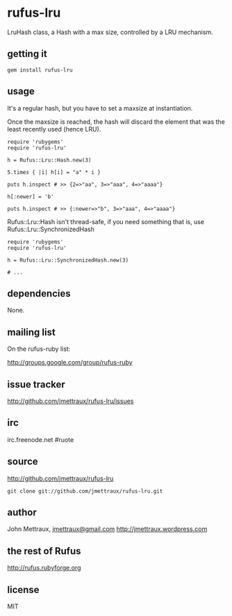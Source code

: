 
# rufus-lru

LruHash class, a Hash with a max size, controlled by a LRU mechanism.


## getting it

    gem install rufus-lru


## usage

It's a regular hash, but you have to set a maxsize at instantiation.

Once the maxsize is reached, the hash will discard the element that was the
least recently used (hence LRU).

    require 'rubygems'
    require 'rufus-lru'

    h = Rufus::Lru::Hash.new(3)

    5.times { |i| h[i] = "a" * i }

    puts h.inspect # >> {2=>"aa", 3=>"aaa", 4=>"aaaa"}

    h[:newer] = 'b'

    puts h.inspect # >> {:newer=>"b", 3=>"aaa", 4=>"aaaa"}

Rufus::Lru::Hash isn't thread-safe, if you need something that is, use Rufus::Lru::SynchronizedHash

    require 'rubygems'
    require 'rufus-lru'

    h = Rufus::Lru::SynchronizedHash.new(3)

    # ...


## dependencies

None.


## mailing list

On the rufus-ruby list:

http://groups.google.com/group/rufus-ruby


## issue tracker

http://github.com/jmettraux/rufus-lru/issues


## irc

irc.freenode.net #ruote


## source

http://github.com/jmettraux/rufus-lru

    git clone git://github.com/jmettraux/rufus-lru.git


## author

John Mettraux, jmettraux@gmail.com
http://jmettraux.wordpress.com


## the rest of Rufus

http://rufus.rubyforge.org


## license

MIT

